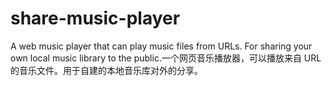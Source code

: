 # share-music-player
A web music player that can play music files from URLs. For sharing your own local music library to the public.一个网页音乐播放器，可以播放来自 URL 的音乐文件。用于自建的本地音乐库对外的分享。

